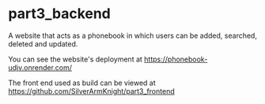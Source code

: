 # part3_backend
A website that acts as a phonebook in which users can be added, searched, deleted and updated.

You can see the website's deployment at https://phonebook-udjv.onrender.com/

The front end used as build can be viewed at https://github.com/SilverArmKnight/part3_frontend
